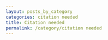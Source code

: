 ```yaml
---
layout: posts_by_category
categories: citation needed
title: Citation needed
permalink: /category/citation needed
---
```

